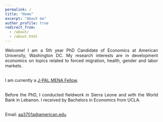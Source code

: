 ```yaml
---
permalink: /
title: "Home"
excerpt: "About me"
author_profile: true
redirect_from: 
  - /about/
  - /about.html
---
```


<div align="justify">
Welcome! I am a 5th year PhD Candidate of Economics at American University, Washington DC. My research interests are in development economics on topics related to forced migration, health, gender and labor markets. 
</div>
<br>

I am currently a [J-PAL MENA Fellow](https://www.povertyactionlab.org/updates/advancing-impact-j-pal-mena-welcomes-second-cohort-mena-scholars-fellowship-program).

<br>
<div align="justify">
Before the PhD, I conducted fieldwork in Sierra Leone and with the World Bank in Lebanon. I received by Bachelors in Economics from UCLA.
</div>
<br> 

Email: [aa3701a@american.edu](mailto:aa3701a@american.edu?subject=Test)
